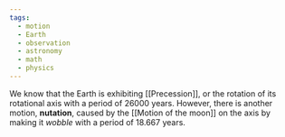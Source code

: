 ```yaml
---
tags:
  - motion
  - Earth
  - observation
  - astronomy
  - math
  - physics
---
```

We know that the Earth is exhibiting [[Precession]], or the rotation of its rotational axis with a period of 26000 years. However, there is another motion, **nutation**, caused by the [[Motion of the moon]] on the axis by making it *wobble* with a period of 18.667 years. 
